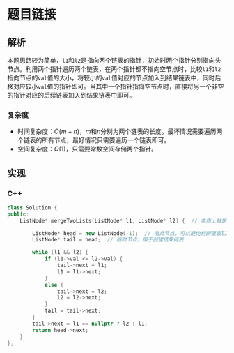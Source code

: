 # [题目链接](https://leetcode-cn.com/problems/merge-two-sorted-lists/)

## 解析

本题思路较为简单，`l1`和`l2`是指向两个链表的指针，初始时两个指针分别指向头节点。利用两个指针遍历两个链表，在两个指针都不指向空节点时，比较`l1`和`l2`指向节点的`val`值的大小，将较小的`val`值对应的节点加入到结果链表中，同时后移对应较小`val`值的指针即可。当其中一个指针指向空节点时，直接将另一个非空的指针对应的后续链表加入到结果链表中即可。

### 复杂度

* 时间复杂度：$O(m+n)$，$m$和$n$分别为两个链表的长度。最坏情况需要遍历两个链表的所有节点，最好情况只需要遍历一个链表即可。
* 空间复杂度：$O(1)$，只需要常数空间存储两个指针。

## 实现

### C++

```C++
class Solution {
public:
    ListNode* mergeTwoLists(ListNode* l1, ListNode* l2) {  // 本质上就是调整节点之间的连接方式

        ListNode* head = new ListNode(-1);  // 哨兵节点，可以避免判断链表l1/l2非空
        ListNode* tail = head;  // 临时节点，用于创建结果链表

        while (l1 && l2) {
            if (l1->val <= l2->val) {
                tail->next = l1;
                l1 = l1->next;
            }
            else {
                tail->next = l2;            
                l2 = l2->next;
            }
            tail = tail->next;
        }
        tail->next = l1 == nullptr ? l2 : l1;
        return head->next;
    }
};
```